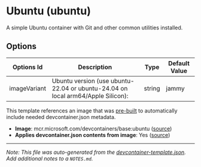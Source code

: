 
# Ubuntu (ubuntu)

A simple Ubuntu container with Git and other common utilities installed.

## Options

| Options Id | Description | Type | Default Value |
|-----|-----|-----|-----|
| imageVariant | Ubuntu version (use ubuntu-22.04 or ubuntu-24.04 on local arm64/Apple Silicon): | string | jammy |

This template references an image that was [pre-built](https://containers.dev/implementors/reference/#prebuilding) to automatically include needed devcontainer.json metadata.

* **Image**: mcr.microsoft.com/devcontainers/base:ubuntu ([source](https://github.com/devcontainers/images/tree/main/src/base-ubuntu))
* **Applies devcontainer.json contents from image**: Yes ([source](https://github.com/devcontainers/images/blob/main/src/base-ubuntu/.devcontainer/devcontainer.json))


---

_Note: This file was auto-generated from the [devcontainer-template.json](https://github.com/devcontainers/templates/blob/main/src/ubuntu/devcontainer-template.json).  Add additional notes to a `NOTES.md`._